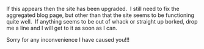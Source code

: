 If this appears then the site has been upgraded.  I still need to fix
the aggregated blog page, but other than that the site seems to be
functioning quite well.  If anything seems to be out of whack or
straight up borked, drop me a line and I will get to it as soon as I
can.

Sorry for any inconvenience I have caused you!!!
